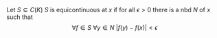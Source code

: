 Let $S\subseteq C(K)$
$S$ is equicontinuous at $x$ if for all $\epsilon>0$ there is a nbd $N$ of $x$ such that
$$
\forall f\in S\ \forall y\in N\ \lvert f(y)-f(x) \rvert <\epsilon
$$

